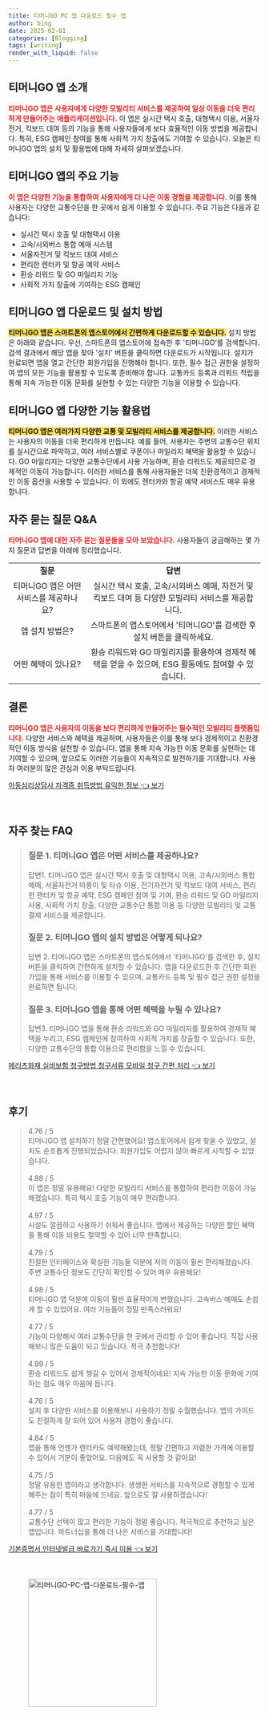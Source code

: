 ```yaml
---
title: 티머니GO PC 앱 다운로드 필수 앱
author: bing
date: 2025-02-01
categories: [Blogging]
tags: [writing]
render_with_liquid: false
---
```



<h2 id='티머니GO_앱_소개'>티머니GO 앱 소개</h2>

<p><b><span style="color: #ee2323;">티머니GO 앱은 사용자에게 다양한 모빌리티 서비스를 제공하여 일상 이동을 더욱 편리하게 만들어주는 애플리케이션입니다.</span></b> 이 앱은 실시간 택시 호출, 대형택시 이용, 서울자전거, 킥보드 대여 등의 기능을 통해 사용자들에게 보다 효율적인 이동 방법을 제공합니다. 특히, ESG 캠페인 참여를 통해 사회적 가치 창출에도 기여할 수 있습니다. 오늘은 티머니GO 앱의 설치 및 활용법에 대해 자세히 살펴보겠습니다.</p>

<h2 id='주요_기능'>티머니GO 앱의 주요 기능</h2>

<p><b><span style="color: #ee2323;">이 앱은 다양한 기능을 통합하여 사용자에게 더 나은 이동 경험을 제공합니다.</span></b> 이를 통해 사용자는 다양한 교통수단을 한 곳에서 쉽게 이용할 수 있습니다. 주요 기능은 다음과 같습니다:</p>

<ul>
    <li>실시간 택시 호출 및 대형택시 이용</li>
    <li>고속/시외버스 통합 예매 시스템</li>
    <li>서울자전거 및 킥보드 대여 서비스</li>
    <li>편리한 렌터카 및 항공 예약 서비스</li>
    <li>환승 리워드 및 GO 마일리지 기능</li>
    <li>사회적 가치 창출에 기여하는 ESG 캠페인</li>
</ul>

<h2 id='설치_방법'>티머니GO 앱 다운로드 및 설치 방법</h2>

<p><b><span style="background-color: #ffe066;">티머니GO 앱은 스마트폰의 앱스토어에서 간편하게 다운로드할 수 있습니다.</span></b> 설치 방법은 아래와 같습니다. 우선, 스마트폰의 앱스토어에 접속한 후 '티머니GO'를 검색합니다. 검색 결과에서 해당 앱을 찾아 '설치' 버튼을 클릭하면 다운로드가 시작됩니다. 설치가 완료되면 앱을 열고 간단한 회원가입을 진행해야 합니다. 또한, 필수 접근 권한을 설정하여 앱의 모든 기능을 활용할 수 있도록 준비해야 합니다. 교통카드 등록과 리워드 적립을 통해 지속 가능한 이동 문화를 실현할 수 있는 다양한 기능을 이용할 수 있습니다.</p>

<h2 id='다양한_기능_활용법'>티머니GO 앱 다양한 기능 활용법</h2>

<p><b><span style="background-color: #ffe066;">티머니GO 앱은 여러가지 다양한 교통 및 모빌리티 서비스를 제공합니다.</span></b> 이러한 서비스는 사용자의 이동을 더욱 편리하게 만듭니다. 예를 들어, 사용자는 주변의 교통수단 위치를 실시간으로 파악하고, 여러 서비스별로 쿠폰이나 마일리지 혜택을 활용할 수 있습니다. GO 마일리지는 다양한 교통수단에서 사용 가능하며, 환승 리워드도 제공되므로 경제적인 이동이 가능합니다. 이러한 서비스를 통해 사용자들은 더욱 친환경적이고 경제적인 이동 옵션을 사용할 수 있습니다. 이 외에도 렌터카와 항공 예약 서비스도 매우 유용합니다.</p>

<h2 id='자주_묻는_질문'>자주 묻는 질문 Q&A</h2>

<p><b><span style="color: #ee2323;">티머니GO 앱에 대한 자주 묻는 질문들을 모아 보았습니다.</span></b> 사용자들이 궁금해하는 몇 가지 질문과 답변을 아래에 정리했습니다.</p>

<table>
    <tr>
        <td style="text-align: center; height: 17px;"><b>질문</b></td>
        <td style="text-align: center; height: 17px;"><b>답변</b></td>
    </tr>
    <tr>
        <td style="text-align: center; height: 17px;">티머니GO 앱은 어떤 서비스를 제공하나요?</td>
        <td style="text-align: center; height: 17px;">실시간 택시 호출, 고속/시외버스 예매, 자전거 및 킥보드 대여 등 다양한 모빌리티 서비스를 제공합니다.</td>
    </tr>
    <tr>
        <td style="text-align: center; height: 17px;">앱 설치 방법은?</td>
        <td style="text-align: center; height: 17px;">스마트폰의 앱스토어에서 '티머니GO'를 검색한 후 설치 버튼을 클릭하세요.</td>
    </tr>
    <tr>
        <td style="text-align: center; height: 17px;">어떤 혜택이 있나요?</td>
        <td style="text-align: center; height: 17px;">환승 리워드와 GO 마일리지를 활용하여 경제적 혜택을 얻을 수 있으며, ESG 활동에도 참여할 수 있습니다.</td>
    </tr>
</table>

<h2 id='결론'>결론</h2>

<p><b><span style="color: #ee2323;">티머니GO 앱은 사용자의 이동을 보다 편리하게 만들어주는 필수적인 모빌리티 플랫폼입니다.</span></b> 다양한 서비스와 혜택을 제공하며, 사용자들은 이를 통해 보다 경제적이고 친환경적인 이동 방식을 실천할 수 있습니다. 앱을 통해 지속 가능한 이동 문화를 실현하는 데 기여할 수 있으며, 앞으로도 이러한 기능들이 지속적으로 발전하기를 기대합니다. 사용자 여러분의 많은 관심과 이용 부탁드립니다.</p>


<p><a class="click-button" title="아동심리상담사 자격증 취득방법 유익한 정보" href="https://greenforu.github.io/posts/%EC%95%84%EB%8F%99%EC%8B%AC%EB%A6%AC%EC%83%81%EB%8B%B4%EC%82%AC-%EC%9E%90%EA%B2%A9%EC%A6%9D-%EC%B7%A8%EB%93%9D%EB%B0%A9%EB%B2%95-%EC%9C%A0%EC%9D%B5%ED%95%9C-%EC%A0%95%EB%B3%B4/" rel="dofollow">아동심리상담사 자격증 취득방법 유익한 정보 👈 보기</a></p><br>
<h2 id='자주_찾는_FAQ'>자주 찾는 FAQ</h2>
<div itemscope="" itemtype="https://schema.org/FAQPage"> 
<blockquote> 
<div itemscope="" itemprop="mainEntity" itemtype="https://schema.org/Question"> 
<h3 itemprop="name">질문 1. 티머니GO 앱은 어떤 서비스를 제공하나요?</h3> 
<div itemscope="" itemprop="acceptedAnswer" itemtype="https://schema.org/Answer"> 
<span itemprop="text"> 
<p>답변1. 티머니GO 앱은 실시간 택시 호출 및 대형택시 이용, 고속/시외버스 통합 예매, 서울자전거 따릉이 및 타슈 이용, 전기자전거 및 킥보드 대여 서비스, 편리한 렌터카 및 항공 예약, ESG 캠페인 참여 및 기여, 환승 리워드 및 GO 마일리지 사용, 사회적 가치 창출, 다양한 교통수단 통합 이용 등 다양한 모빌리티 및 교통 결제 서비스를 제공합니다.</p> 
</span> 
</div> 
</div> 
<div itemscope="" itemprop="mainEntity" itemtype="https://schema.org/Question"> 
<h3 itemprop="name">질문 2. 티머니GO 앱의 설치 방법은 어떻게 되나요?</h3> 
<div itemscope="" itemprop="acceptedAnswer" itemtype="https://schema.org/Answer"> 
<span itemprop="text"> 
<p>답변 2. 티머니GO 앱은 스마트폰의 앱스토어에서 '티머니GO'를 검색한 후, 설치 버튼을 클릭하여 간편하게 설치할 수 있습니다. 앱을 다운로드한 후 간단한 회원가입을 통해 서비스를 이용할 수 있으며, 교통카드 등록 및 필수 접근 권한 설정을 완료하면 됩니다.</p> 
</span> 
</div> 
</div> 
<div itemscope="" itemprop="mainEntity" itemtype="https://schema.org/Question"> 
<h3 itemprop="name">질문 3. 티머니GO 앱을 통해 어떤 혜택을 누릴 수 있나요?</h3> 
<div itemscope="" itemprop="acceptedAnswer" itemtype="https://schema.org/Answer"> 
<span itemprop="text"> 
<p>답변3. 티머니GO 앱을 통해 환승 리워드와 GO 마일리지를 활용하여 경제적 혜택을 누리고, ESG 캠페인에 참여하여 사회적 가치를 창출할 수 있습니다. 또한, 다양한 교통수단의 통합 이용으로 편리함을 느낄 수 있습니다.</p> 
</span> 
</div> 
</div> 
</blockquote> 
</div>
<p><a class="click-button" title="메리츠화재 실비보험 청구방법 청구서류 모바일 청구 간편 처리" href="https://greenforu.github.io/posts/%EB%A9%94%EB%A6%AC%EC%B8%A0%ED%99%94%EC%9E%AC-%EC%8B%A4%EB%B9%84%EB%B3%B4%ED%97%98-%EC%B2%AD%EA%B5%AC%EB%B0%A9%EB%B2%95-%EC%B2%AD%EA%B5%AC%EC%84%9C%EB%A5%98-%EB%AA%A8%EB%B0%94%EC%9D%BC-%EC%B2%AD%EA%B5%AC-%EA%B0%84%ED%8E%B8-%EC%B2%98%EB%A6%AC/" rel="dofollow">메리츠화재 실비보험 청구방법 청구서류 모바일 청구 간편 처리 👈 보기</a></p><br>
<h2 id='후기'>후기</h2>
<div itemscope itemtype="https://schema.org/Product">
  <blockquote>
  <div itemprop="review" itemscope itemtype="https://schema.org/Review">
      <div itemprop="reviewRating" itemscope itemtype="https://schema.org/Rating"> <span itemprop="ratingValue">4.76</span> / <span itemprop="bestRating">5</span> </div>
      <span itemprop="reviewBody">티머니GO 앱 설치하기 정말 간편했어요! 앱스토어에서 쉽게 찾을 수 있었고, 설치도 순조롭게 진행되었습니다. 회원가입도 어렵지 않아 빠르게 시작할 수 있었습니다.</span>
  </div>
  <br>
  <div itemprop="review" itemscope itemtype="https://schema.org/Review">
      <div itemprop="reviewRating" itemscope itemtype="https://schema.org/Rating"> <span itemprop="ratingValue">4.88</span> / <span itemprop="bestRating">5</span> </div>
      <span itemprop="reviewBody">이 앱은 정말 유용해요! 다양한 모빌리티 서비스를 통합하여 편리한 이동이 가능해졌습니다. 특히 택시 호출 기능이 매우 편리합니다.</span>
  </div>
  <br>
  <div itemprop="review" itemscope itemtype="https://schema.org/Review">
      <div itemprop="reviewRating" itemscope itemtype="https://schema.org/Rating"> <span itemprop="ratingValue">4.97</span> / <span itemprop="bestRating">5</span> </div>
      <span itemprop="reviewBody">시설도 깔끔하고 사용하기 쉬워서 좋습니다. 앱에서 제공하는 다양한 할인 혜택을 통해 이동 비용도 절약할 수 있어 너무 만족합니다.</span>
  </div>
  <br>
  <div itemprop="review" itemscope itemtype="https://schema.org/Review">
      <div itemprop="reviewRating" itemscope itemtype="https://schema.org/Rating"> <span itemprop="ratingValue">4.79</span> / <span itemprop="bestRating">5</span> </div>
      <span itemprop="reviewBody">친절한 인터페이스와 확실한 기능들 덕분에 저의 이동이 훨씬 편리해졌습니다. 주변 교통수단 정보도 간단히 확인할 수 있어 매우 유용해요!</span>
  </div>
  <br>
  <div itemprop="review" itemscope itemtype="https://schema.org/Review">
      <div itemprop="reviewRating" itemscope itemtype="https://schema.org/Rating"> <span itemprop="ratingValue">4.98</span> / <span itemprop="bestRating">5</span> </div>
      <span itemprop="reviewBody">티머니GO 앱 덕분에 이동이 훨씬 효율적이게 변했습니다. 고속버스 예매도 손쉽게 할 수 있었어요. 여러 기능들이 정말 만족스러워요!</span>
  </div>
  <br>
  <div itemprop="review" itemscope itemtype="https://schema.org/Review">
      <div itemprop="reviewRating" itemscope itemtype="https://schema.org/Rating"> <span itemprop="ratingValue">4.77</span> / <span itemprop="bestRating">5</span> </div>
      <span itemprop="reviewBody">기능이 다양해서 여러 교통수단을 한 곳에서 관리할 수 있어 좋습니다. 직접 사용해보니 많은 도움이 되고 있습니다. 적극 추천합니다!</span>
  </div>
  <br>
  <div itemprop="review" itemscope itemtype="https://schema.org/Review">
      <div itemprop="reviewRating" itemscope itemtype="https://schema.org/Rating"> <span itemprop="ratingValue">4.99</span> / <span itemprop="bestRating">5</span> </div>
      <span itemprop="reviewBody">환승 리워드도 쉽게 챙길 수 있어서 경제적이네요! 지속 가능한 이동 문화에 기여하는 점도 매우 마음에 듭니다.</span>
  </div>
  <br>
  <div itemprop="review" itemscope itemtype="https://schema.org/Review">
      <div itemprop="reviewRating" itemscope itemtype="https://schema.org/Rating"> <span itemprop="ratingValue">4.76</span> / <span itemprop="bestRating">5</span> </div>
      <span itemprop="reviewBody">설치 후 다양한 서비스를 이용해보니 사용하기 정말 수월했습니다. 앱의 가이드도 친절하게 잘 되어 있어 사용자 경험이 좋습니다.</span>
  </div>
  <br>
  <div itemprop="review" itemscope itemtype="https://schema.org/Review">
      <div itemprop="reviewRating" itemscope itemtype="https://schema.org/Rating"> <span itemprop="ratingValue">4.84</span> / <span itemprop="bestRating">5</span> </div>
      <span itemprop="reviewBody">앱을 통해 언젠가 렌터카도 예약해봤는데, 정말 간편하고 저렴한 가격에 이용할 수 있어서 기분이 좋았어요. 다음에도 꼭 사용할 것 같아요!</span>
  </div>
  <br>
  <div itemprop="review" itemscope itemtype="https://schema.org/Review">
      <div itemprop="reviewRating" itemscope itemtype="https://schema.org/Rating"> <span itemprop="ratingValue">4.75</span> / <span itemprop="bestRating">5</span> </div>
      <span itemprop="reviewBody">정말 유용한 앱이라고 생각합니다. 생생한 서비스를 지속적으로 경험할 수 있게 해주는 점이 특히 마음에 드네요. 앞으로도 잘 사용하겠습니다!</span>
  </div>
  <br>
  <div itemprop="review" itemscope itemtype="https://schema.org/Review">
      <div itemprop="reviewRating" itemscope itemtype="https://schema.org/Rating"> <span itemprop="ratingValue">4.77</span> / <span itemprop="bestRating">5</span> </div>
      <span itemprop="reviewBody">교통수단 선택이 많고 편리한 기능이 정말 좋습니다. 적극적으로 추천하고 싶은 앱입니다. 파트너십을 통해 더 나은 서비스를 기대합니다!</span>
  </div>
  </blockquote>
</div>
<p><a class="click-button" title="기본증명서 인터넷발급 바로가기 즉시 이용" href="https://greenforu.github.io/posts/%EA%B8%B0%EB%B3%B8%EC%A6%9D%EB%AA%85%EC%84%9C-%EC%9D%B8%ED%84%B0%EB%84%B7%EB%B0%9C%EA%B8%89-%EB%B0%94%EB%A1%9C%EA%B0%80%EA%B8%B0-%EC%A6%89%EC%8B%9C-%EC%9D%B4%EC%9A%A9/" rel="dofollow">기본증명서 인터넷발급 바로가기 즉시 이용 👈 보기</a></p><br>
<figure class="image"><img src="https://greenforu.github.io/assets/img/thumbnail/티머니GO-PC-앱-다운로드-필수-앱.webp" alt="티머니GO-PC-앱-다운로드-필수-앱" width="256" height="256"></figure>